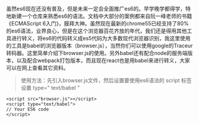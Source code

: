 虽然es6现在还没有普及，但是未来一定会全面推广es6的。早学晚学都得学，特地新建一个仓库来熟悉es6的语法。文档中大部分的案例都来自阮一峰老师的书籍《ECMAScript 6入门》，膜拜大神。虽然现在最新的chrome55已经支持了80%的es6语法，业界良心，但是在这个浏览器百花齐放的年代，我们还是得用其他工具进行转义，将es6的代码转义成es5代码为大多数现代浏览器识别，我这里使用的工具是babel的浏览器版本（browser.js），当然你们可以使用google的Traceur转码器。这里简单介绍下browser.js的使用。另外babel还有配合node的服务端版本，以及配合webpack打包版本，而且现在react也是用babel来进行转义，大家可以在网上查看其它资料。



> 使用方法：先引入browser.js文件，然后设置要使用es6语法的 script 标签设置 type=" text/babel "

	<script src="browser.js"></script>
	<script type="text/babel">
	// Your ES6 code
	</script>
